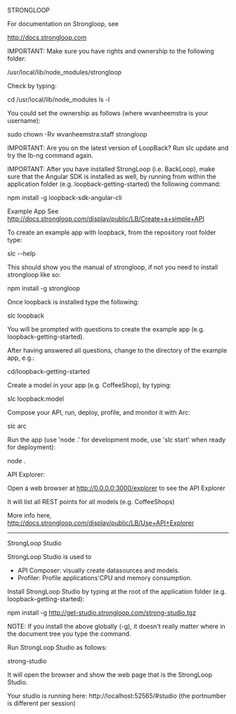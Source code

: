 STRONGLOOP

For documentation on Strongloop, see

http://docs.strongloop.com

IMPORTANT: Make sure you have rights and ownership to the following folder:

/usr/local/lib/node_modules/strongloop

Check by typing:

cd /usr/local/lib/node_modules
ls -l

You could set the ownership as follows (where wvanheemstra is your username):

sudo chown -Rv wvanheemstra:staff strongloop

IMPORTANT: Are you on the latest version of LoopBack? Run slc update and try the lb-ng command again.

IMPORTANT: After you have installed StrongLoop (i.e. BackLoop), make sure that the Angular SDK is installed as well, by running from within the application folder (e.g. loopback-getting-started) the following command:

npm install -g loopback-sdk-angular-cli

Example App
See http://docs.strongloop.com/display/public/LB/Create+a+simple+API

To create an example app with loopback, from the repository root folder type:

slc --help

This should show you the manual of strongloop, if not you need to install strongloop like so:

npm install -g strongloop

Once loopback is installed type the following:

slc loopback

You will be prompted with questions to create the example app (e.g. loopback-getting-started).

After having answered all questions, change to the directory of the example app, e.g.:

cd/loopback-getting-started

Create a model in your app (e.g. CoffeeShop), by typing:

slc loopback:model

Compose your API, run, deploy, profile, and monitor it with Arc:

slc arc

Run the app (use 'node .' for development mode, use 'slc start' when ready for deployment):

node .

API Explorer:

Open a web browser at http://0.0.0.0:3000/explorer to see the API Explorer

It will list all REST points for all models (e.g. CoffeeShops)

More info here, http://docs.strongloop.com/display/public/LB/Use+API+Explorer
___

StrongLoop Studio

StrongLoop Studio is used to 
- API Composer: visually create datasources and models.
- Profiler: Profile applications'CPU and memory consumption.

Install StrongLoop Studio by typing at the root of the application folder (e.g. loopback-getting-started):

npm install -g http://get-studio.strongloop.com/strong-studio.tgz

NOTE: If you install the above globally (-g), it doesn't really matter where in the document tree you type the command.

Run StrongLoop Studio as follows:

strong-studio

It will open the browser and show the web page that is the StrongLoop Studio.

Your studio is running here: http://localhost:52565/#studio   (the portnumber is different per session)










